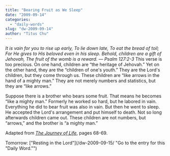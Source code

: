 ```yaml
---
title: "Bearing Fruit as We Sleep"
date: "2009-09-14"
categories: 
  - "daily-words"
slug: "dw-2009-09-14"
author: "Titus Chu"
---
```


_It is vain for you to rise up early, To lie down late, To eat the bread of toil; For He gives to His beloved even in his sleep. Behold, children are a gift of Jehovah, The fruit of the womb is a reward. — Psalm 127:2-3_ This verse is too precious. On one hand, children are “the heritage of Jehovah.” Yet on the other hand, they are the “children of one's youth.” They are the Lord's children, but they come through us. These children are “like arrows in the hand of a mighty man.” They are not merely numbers and statistics, but they are “like arrows.”

Suppose there is a brother who bears some fruit. That means he becomes “like a mighty man.” Formerly he worked so hard, but he labored in vain. Everything he did to bear fruit was also in vain. But then he went to sleep. He accepted the Lord's arrangement and put himself to death. Not so long afterwards children came out. These children are not numbers, but “arrows,” and the brother is “a mighty man.”

Adapted from [_The Journey of Life_](/book-journey-of-life/ "Go to the entry for this book."), pages 68-69.

Tomorrow: ["Resting in the Lord"](/dw-2009-09-15/ "Go to the entry for this "Daily Word."")
